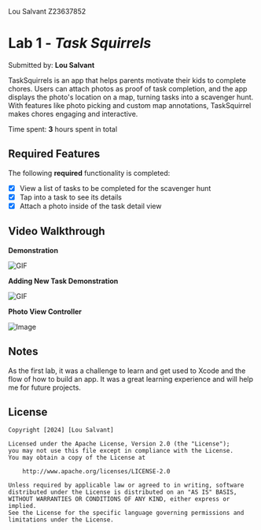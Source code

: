 Lou Salvant
Z23637852

# Lab 1 - *Task Squirrels*

Submitted by: **Lou Salvant**

TaskSquirrels is an app that helps parents motivate their kids to complete chores. Users can attach photos as proof of task completion, and the app displays the photo's location on a map, turning tasks into a scavenger hunt. With features like photo picking and custom map annotations, TaskSquirrel makes chores engaging and interactive.


Time spent: **3** hours spent in total

## Required Features

The following **required** functionality is completed:

- [x] View a list of tasks to be completed for the scavenger hunt
- [x] Tap into a task to see its details
- [x] Attach a photo inside of the task detail view

## Video Walkthrough

**Demonstration**


![GIF](https://media4.giphy.com/media/v1.Y2lkPTc5MGI3NjExaHBxbGw4b2tqY21lNHN4amF0aTJ0YTlpbzEwNHd2bjg2bjdjN2k2NiZlcD12MV9pbnRlcm5hbF9naWZfYnlfaWQmY3Q9Zw/x67XG8f28EDDtnlYe1/giphy.gif)

**Adding New Task Demonstration**

![GIF](https://media3.giphy.com/media/v1.Y2lkPTc5MGI3NjExazh2MTdnZDFub2EyeHAzNmZkNm41ZXNpYWN6YnBoYmExZWt6MDF6dyZlcD12MV9pbnRlcm5hbF9naWZfYnlfaWQmY3Q9Zw/ibK4Rua6MiqVf8pGG8/giphy.gif)

**Photo View Controller**

![Image](https://i.imgur.com/HDvcl3J.jpeg)


## Notes

As the first lab, it was a challenge to learn and get used to Xcode and the flow of how to build an app. It was a great learning experience and will help me for future projects.

## License

    Copyright [2024] [Lou Salvant]

    Licensed under the Apache License, Version 2.0 (the "License");
    you may not use this file except in compliance with the License.
    You may obtain a copy of the License at

        http://www.apache.org/licenses/LICENSE-2.0

    Unless required by applicable law or agreed to in writing, software
    distributed under the License is distributed on an "AS IS" BASIS,
    WITHOUT WARRANTIES OR CONDITIONS OF ANY KIND, either express or implied.
    See the License for the specific language governing permissions and
    limitations under the License.
